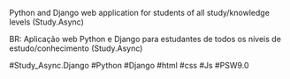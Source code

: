 
Python and Django web application for students of all study/knowledge levels (Study.Async)

BR: Aplicação web Python e Django para estudantes de todos os níveis de estudo/conhecimento (Study.Async)

#Study_Async.Django
#Python #Django #html #css #Js #PSW9.0
